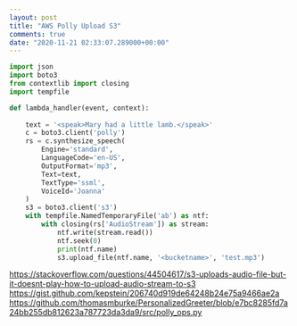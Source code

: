 ```yaml
---
layout: post
title: "AWS Polly Upload S3"
comments: true
date: "2020-11-21 02:33:07.289000+00:00"
---
```




```python
import json
import boto3
from contextlib import closing
import tempfile

def lambda_handler(event, context):
    
    text = '<speak>Mary had a little lamb.</speak>'
    c = boto3.client('polly')
    rs = c.synthesize_speech(
        Engine='standard',
        LanguageCode='en-US',
        OutputFormat='mp3',
        Text=text,
        TextType='ssml',
        VoiceId='Joanna'
    )
    s3 = boto3.client('s3')
    with tempfile.NamedTemporaryFile('ab') as ntf:
        with closing(rs['AudioStream']) as stream:
            ntf.write(stream.read())
            ntf.seek(0)
            print(ntf.name)
            s3.upload_file(ntf.name, '<bucketname>', 'test.mp3')
```


https://stackoverflow.com/questions/44504617/s3-uploads-audio-file-but-it-doesnt-play-how-to-upload-audio-stream-to-s3
https://gist.github.com/kepstein/206740d919de64248b24e75a9466ae2a
https://github.com/thomasmburke/PersonalizedGreeter/blob/e7bc8285fd7a24bb255db812623a787723da3da9/src/polly_ops.py
